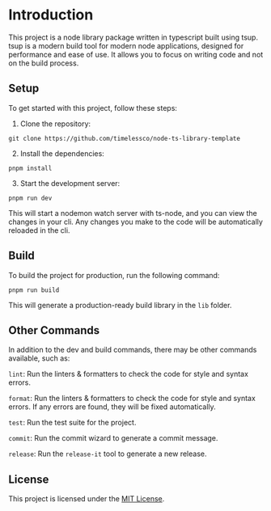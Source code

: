 # Introduction

This project is a node library package written in typescript built using tsup.
tsup is a modern build tool for modern node applications, designed for
performance and ease of use. It allows you to focus on writing code and not on
the build process.

## Setup

To get started with this project, follow these steps:

1. Clone the repository:

```
git clone https://github.com/timelessco/node-ts-library-template
```

2. Install the dependencies:

```
pnpm install
```

3. Start the development server:

```
pnpm run dev
```

This will start a nodemon watch server with ts-node, and you can view the
changes in your cli. Any changes you make to the code will be automatically
reloaded in the cli.

## Build

To build the project for production, run the following command:

```
pnpm run build
```

This will generate a production-ready build library in the `lib` folder.

## Other Commands

In addition to the dev and build commands, there may be other commands
available, such as:

`lint`: Run the linters & formatters to check the code for style and syntax
errors.

`format`: Run the linters & formatters to check the code for style and syntax
errors. If any errors are found, they will be fixed automatically.

`test`: Run the test suite for the project.

`commit`: Run the commit wizard to generate a commit message.

`release`: Run the `release-it` tool to generate a new release.

## License

This project is licensed under the [MIT License](./LICENSE).
